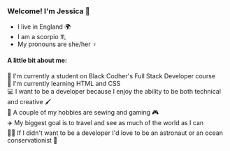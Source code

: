 ### Welcome! I'm Jessica 👋

- I live in England 🌍
- I am a scorpio ♏
- My pronouns are she/her ♀️   

#### A little bit about me:  
🔭 I'm currently a student on Black Codher's Full Stack Developer course  
🌱 I'm currently learning HTML and CSS  
💻 I want to be a developer because I enjoy the ability to be both technical and creative 🖌️  
🧵 A couple of my hobbies are sewing and gaming 🎮  
✈️ My biggest goal is to travel and see as much of the world as I can  
👩‍🚀 If I didn't want to be a developer I'd love to be an astronaut or an ocean conservationist 🤿  

<!--
**jesvica/jesvica** is a ✨ _special_ ✨ repository because its `README.md` (this file) appears on your GitHub profile.

Here are some ideas to get you started:

- 🔭 I’m currently a student on Black Codher's Full Stack Developer course
- 🌱 I’m currently learning ...
- 👯 I’m looking to collaborate on ...
- 🤔 I’m looking for help with ...
- 💬 Ask me about ...
- 📫 How to reach me: ...
- 😄 Pronouns: ...
- ⚡ Fun fact: ...
-->
